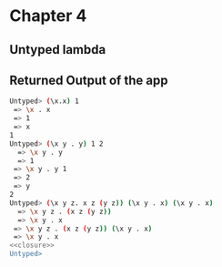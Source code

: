 # Chapter 4

## Untyped lambda

## Returned Output of the app

```bash
Untyped> (\x.x) 1
 => \x . x
 => 1
 => x
1
Untyped> (\x y . y) 1 2
  => \x y . y
  => 1
 => \x y . y 1
 => 2
 => y
2
Untyped> (\x y z. x z (y z)) (\x y . x) (\x y . x)
  => \x y z . (x z (y z))
  => \x y . x
 => \x y z . (x z (y z)) (\x y . x)
 => \x y . x
<<closure>>
Untyped>
```